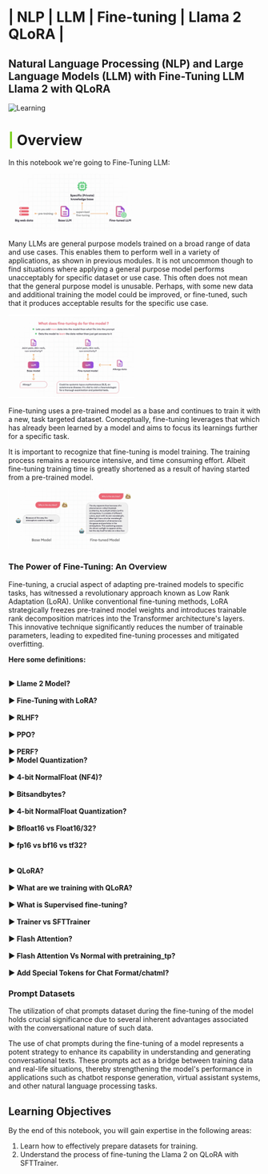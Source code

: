 # | NLP | LLM | Fine-tuning | Llama 2 QLoRA |

## Natural Language Processing (NLP) and Large Language Models (LLM) with Fine-Tuning LLM Llama 2 with QLoRA

![Learning](https://t3.ftcdn.net/jpg/06/14/01/52/360_F_614015247_EWZHvC6AAOsaIOepakhyJvMqUu5tpLfY.jpg)

# <b><span style='color:#78D118'>|</span> Overview</b>

In this notebook we're going to Fine-Tuning LLM:

<img src="https://github.com/YanSte/NLP-LLM-Fine-tuning-Trainer/blob/main/img_2.png?raw=true" alt="Learning" width="50%">

Many LLMs are general purpose models trained on a broad range of data and use cases. This enables them to perform well in a variety of applications, as shown in previous modules. It is not uncommon though to find situations where applying a general purpose model performs unacceptably for specific dataset or use case. This often does not mean that the general purpose model is unusable. Perhaps, with some new data and additional training the model could be improved, or fine-tuned, such that it produces acceptable results for the specific use case.

<img src="https://github.com/YanSte/NLP-LLM-Fine-tuning-Trainer/blob/main/img_1.png?raw=true" alt="Learning" width="50%">

Fine-tuning uses a pre-trained model as a base and continues to train it with a new, task targeted dataset. Conceptually, fine-tuning leverages that which has already been learned by a model and aims to focus its learnings further for a specific task.

It is important to recognize that fine-tuning is model training. The training process remains a resource intensive, and time consuming effort. Albeit fine-tuning training time is greatly shortened as a result of having started from a pre-trained model. 

<img src="https://github.com/YanSte/NLP-LLM-Fine-tuning-Trainer/blob/main/img_3.png?raw=true" alt="Learning" width="50%">

### The Power of Fine-Tuning: An Overview

Fine-tuning, a crucial aspect of adapting pre-trained models to specific tasks, has witnessed a revolutionary approach known as Low Rank Adaptation (LoRA). Unlike conventional fine-tuning methods, LoRA strategically freezes pre-trained model weights and introduces trainable rank decomposition matrices into the Transformer architecture's layers. This innovative technique significantly reduces the number of trainable parameters, leading to expedited fine-tuning processes and mitigated overfitting.

**Here some definitions:**
<br/>

<br/>
<details>
  <summary style="list-style: none;"><b>▶️ Llame 2 Model?</b></summary>
  <br/>
  <img src="https://images.idgesg.net/images/article/2023/08/shutterstock_1871547451-100945157-large.jpg?auto=webp&quality=85,70" alt="Learning" width="50%">
  <br/>
  Llama 2 is a family of pre-trained and fine-tuned large language models (LLMs) developed by Meta, the parent company of Facebook. These models, ranging from 7B to 70B parameters, are optimized for assistant-like chat use cases and excel in natural language generation tasks, including programming. Llama 2 is an extension of the original Llama model, utilizing the Google transformer architecture with various enhancements.
   
  <br/>
    
  Llama 2, developed by Meta, is a family of large language models optimized for assistant-like chat and natural language generation tasks, ranging from 7B to 70B parameters.
  <br/>
    
</details>

<br/>

<details>
  <summary style="list-style: none;"><b>▶️ Fine-Tuning with LoRA?</b></summary>
  <br/>
  LoRA (Low-Rank Adapters) strategically freezes pre-trained model weights and introduces trainable rank decomposition matrices into the Transformer architecture's layers. This innovative technique significantly reduces the number of trainable parameters, leading to expedited fine-tuning processes and mitigated overfitting.
  <br/>
  <img src="https://deci.ai/wp-content/uploads/2023/11/lora-animated.gif" alt="Learning" width="40%">
  <br/>
</details>

<br/>

<details>
  <summary style="list-style: none;"><b>▶️ RLHF?</b></summary>
   <br/>
    
RLHF stands for Reinforcement Learning from Human Feedback. 
- Technique that trains a "reward model" directly from human feedback and uses this model as a reward function to optimize an agent's policy using reinforcement learning through an optimization algorithm like Proximal Policy Optimization (PPO). 
- This approach allows AI systems to better understand and adapt to complex human preferences, leading to improved performance and safety.
    
  <br/>
  <img src="https://api.wandb.ai/files/ayush-thakur/images/projects/37250193/29fb34df.png" alt="Learning" width="60%">
  <img src="https://www.labellerr.com/blog/content/images/size/w2000/2023/06/bannerRELF.webp" alt="Learning" width="60%">
  <br/>
    
  <br/>
</details>

<br/>

<details>
  <summary style="list-style: none;"><b>▶️ PPO?</b></summary>
   <br/>
 
- PPO is a policy gradient method, which means that it directly optimizes the policy function. 
- Policy gradient methods are typically more efficient than value-based methods, such as Q-learning, but they can be more difficult to train.
    
Proximal Policy Optimization (PPO) is like a smart guide to learning how to do something better. Imagine you're trying to teach a robot how to play a game. PPO helps the robot improve little by little without suddenly changing everything it's learned. This makes him more skillful while remaining safe and effective in his learning. It's a bit like learning to play football by gradually improving without forgetting everything you've already learned.

  <br/>
  <img src="https://miro.medium.com/v2/resize:fit:655/1*jDUO1swpIVqFc4BF3cj1Jg.jpeg" alt="Learning" width="60%">  
  <br/>
</details>

<br/>

<details>
  <summary style="list-style: none;"><b>▶️ PERF?</b></summary>
   <br/>
    
Parameter Efficient Fine-Tuning (PEFT) overcomes the problems of consumer hardware, storage costs by fine tuning only a small subset of model’s parameters significantly reducing the computational expenses while freezing the weights of original pretrained LLM.

  <br/>
  <img src="https://api.wandb.ai/files/capecape/images/projects/38233410/2b6af233.png" alt="Learning" width="60%">  
  <br/>
</details>

<details>
  <summary style="list-style: none;"><b>▶️ Model Quantization?</b></summary>

  Quantization is a technique used to reduce the size of large neural networks, including large language models (LLMs) by modifying the precision of their weights. Instead of using high-precision data types, such as 32-bit floating-point numbers, quantization represents values using lower-precision data types, such as 8-bit integers. This process significantly reduces memory usage and can speed up model execution while maintaining acceptable accuracy.
    
  The basic idea behind quantization is quite easy: going from high-precision representation (usually the regular 32-bit floating-point) for weights and activations to a lower precision data type. The most common lower precision data types are:

  - float16, accumulation data type float16
  - bfloat16, accumulation data type float32. It’s similar to the standard 32-bit floating-point format but uses fewer bits, so it takes up less space in computer memory.
  - int16, accumulation data type int32
  - int8, accumulation data type int32
</details>

<br/>

<details>
  <summary style="list-style: none;"><b>▶️ 4-bit NormalFloat (NF4)?</b></summary>
  <br/>

NF4, a 4-bit Normal Float, is tailor-made for AI tasks, specifically optimizing neural network weight quantization. This datatype is ideal for reducing memory usage in models, crucial for deploying on less powerful hardware. 
    
NF4 is information-theoretically optimal for normally distributed data, like neural network weights, providing more accurate representation within the 4-bit constraint.

Floating-point storage involves sign, exponent, and fraction (mantissa). The binary conversion of numbers varies based on the datatype, affecting precision and range. For example, FP32, commonly used in Deep Learning, can represent numbers between ±1.18×10^-38 and ±3.4×10³⁸. On the other hand, NF4 has a range of [-8, 7].

QLoRA employs brainfloat16 (bfloat16), developed by Google for high-throughput floating-point operations in machine learning and computational tasks.

  <br/>
</details>

<br/>

<details>
  <summary style="list-style: none;"><b>▶️ Bitsandbytes?</b></summary>

  Make the process of model quantization more accessible. Bitsandbytes is a lightweight wrapper around CUDA custom functions, in particular 8-bit optimizers, matrix multiplication (LLM.int8()), and quantization functions.

  <img src="https://miro.medium.com/v2/resize:fit:4800/format:webp/1*O4RAzlQkbrcCPiPPD9JIYw.jpeg" alt="Learning" width="50%">

  ```BitsAndBytesConfig```

</details>

<br/>

<details>
  <summary style="list-style: none;"><b>▶️ 4-bit NormalFloat Quantization?</b></summary>

  The aim of 4-bit NormalFloat Quantization is to reduce the memory usage of the model parameters by using lower precision types than full (float32) or half (bfloat16) precision.   Meaning 4-bit quantization compresses models that have billions of parameters and makes them require less memory.

  ```python
  load_in_4bit=True
  ```
</details>

<br/>

<details>
  <summary style="list-style: none;"><b>▶️ Bfloat16 vs Float16/32?</b></summary>

**Understanding Float16/32 and Bfloat16:**
- **Float16 (Half-Precision):** This format uses 16 bits to represent a floating-point number, with 1 bit for the sign, 5 bits for the exponent, and 10 bits for the mantissa. It is widely used for its reduced memory footprint but can be sensitive to numerical issues due to its limited dynamic range.
- **Float32 (Single-Precision):** With 32 bits, float32 includes 1 bit for the sign, 8 bits for the exponent, and 23 bits for the mantissa. It provides a larger dynamic range and higher precision than float16 but consumes more memory.
- **Bfloat16:** Specifically designed for deep learning, bfloat16 uses 16 bits, allocating 1 bit for the sign, 8 bits for the exponent, and 7 bits for the mantissa. Its dynamic range is closer to float32, making it suitable for maintaining precision while reducing memory usage during training.
    
<img src="https://miro.medium.com/v2/resize:fit:4800/format:webp/1*VskW_nvXmtV3VAsq1YuqCQ.png" alt="Learning" width="50%">
    
**Bfloat16:**
- 16-bit floating point format tailored for deep learning applications.
- Comprises one sign bit, eight exponent bits, and seven mantissa bits.
- Demonstrates a larger dynamic range (number of exponent bits) than float16, aligning closely with float32.
- Efficiently handles exponent changes, potentially leading to memory savings.
- Offers improved training efficiency, reduced memory usage, and space savings.
- Less susceptible to underflows, overflows, or numerical instability during training.

**Float16/32:**
- Float16: IEEE half-precision, Float32: IEEE single-precision.
- Exhibits a smaller dynamic range compared to bfloat16.
- May encounter numerical issues such as overflows or underflows during training.
- Loss scaling might be necessary in mixed precision settings to mitigate side effects.
- Float32 generally requires more memory for storage compared to bfloat16.
- Training behavior may be less stable, particularly with pure float32 dtype.

**GPU Dependency:**
- The effectiveness of bfloat16 and float16/32 is contingent on the GPU architecture.
- Some GPUs offer native support for bfloat16, optimizing its performance benefits.
- It is crucial to check GPU specifications and compatibility before choosing between bfloat16 and float16/32.
- Users may need to tailor configurations based on GPU capabilities for optimal results.

**Conclusion:**
While bfloat16 presents advantages in training efficiency and memory usage, its performance is influenced by GPU architecture. Understanding the characteristics of float16, float32, and bfloat16 is crucial for selecting the optimal format based on both task requirements and GPU capabilities.

**How to Enable Bfloat16:**
To enable bfloat16 in mixed precision mode, specific changes in the configuration file are necessary, including setting ```model.use_bfloat16``` to True, ```optimizer.loss_scaling_factor``` to 1.0, and model.mixed_precision to True. Notably, bfloat16 eliminates the need for loss scaling, which was initially introduced for mixed precision mode with float16 settings.
    
</details>

</br>

<details>
  <summary style="list-style: none;"><b>▶️ fp16 vs bf16 vs tf32?</b></summary>

Mixed precision training optimizes computational efficiency by using lower-precision numerical formats for specific variables. Traditionally, models use 32-bit floating point precision (fp32), but not all variables require this high precision. Mixed precision involves using 16-bit floating point (fp16) or other data types like brainfloat16 (bf16) and tf32 (CUDA internal data type) for certain computations.

- **fp16 (float16):**
  - Advantages: Faster computations, especially in saving activations.
  - Gradients are computed in half precision but converted back to full precision for optimization.
  - Memory usage may increase, as both 16-bit and 32-bit precision coexist on the GPU.
  - Enables mixed precision training, improving efficiency.
  - Enable with `fp16=True` in the training arguments.

- **bf16 (brainfloat16):**
  - Advantages: Wider dynamic range compared to fp16, suitable for mixed precision training.
  - Available on Ampere or newer hardware.
  - Enables mixed precision training and evaluation (Use with training and evaluation),
  - Lower precision but larger dynamic range than fp16.
  - Enable with `bf16=True` in the training arguments.

- **tf32 (CUDA internal data type):**
  - Advantages: Up to 3x throughput improvement in training and/or inference.
  - Exclusive to Ampere hardware.
  - Similar numerical range as fp32 but with reduced precision (10 bits).
  - Allows using normal fp32 training/inference code with enhanced throughput.
  - Enable by allowing tf32 support in your code.
    ```python
    import torch
    torch.backends.cuda.matmul.allow_tf32 = True
    torch.backends.cudnn.allow_tf32 = True
    ```
  - Enable this mode in the 🤗 Trainer with `tf32=True` in the training arguments.
  - Requires torch version >= 1.7 to use tf32 data types.

These approaches provide advantages in terms of computational speed and efficiency, making them valuable for mixed precision training on specific hardware architectures.
    
</details>

<br/>

<br/>

<details>
  <summary style="list-style: none;"><b>▶️ QLoRA?</b></summary>
   <br/>
  QLoRA (Quantized Low-Rank Adaptation) is an extension of LoRA (Low-Rank Adapters) that uses quantization to improve parameter efficiency during fine-tuning. QLoRA is more memory efficient than LoRA because it loads the pretrained model to GPU memory as 4-bit weights, compared to 8-bits in LoRA. This technique to reduce the memory footprint of large language models during finetuning, without sacrificing performance by using quantization.

It's peft method.

<img src="https://miro.medium.com/v2/resize:fit:1400/format:webp/0*oV_KwvWnFYzuWzlz.png" alt="Learning" width="40%">
  <br/>
</details>

<br/>

<details>
  <summary style="list-style: none;"><b>▶️ What are we training with QLoRA?</b></summary> 
  <br/>
  QLoRA fine-tunes language models by quantizing pre-trained weights to 4-bit representations, keeping them fixed. It trains a small number of low-rank matrices during fine-tuning, efficiently updating knowledge without extensive resource usage. This approach enhances memory efficiency, allowing effective fine-tuning by adjusting a subset of the model's existing knowledge for specific tasks.



  - An adapter weights trained (**trainer.save_model()**).
  - After your merge the adapter weights to the base LLM.
  <br/>
</details>

<br/>

<details>
  <summary style="list-style: none;"><b>▶️ What is Supervised fine-tuning?</b></summary>

  Supervised fine-tuning (SFT) is a key step in reinforcement learning from human feedback (RLHF). The TRL library from HuggingFace provides an easy-to-use API to create SFT models and train them on your dataset with just a few lines of code. It comes with tools to train language models using reinforcement learning, starting with supervised fine-tuning, then reward modeling, and finally proximal policy optimization (PPO).

  We will provide SFT Trainer the model, dataset, Lora configuration, tokenizer, and training parameters.

  ```SFTTrainer```
</details>

<br/>

<details>
  <summary style="list-style: none;"><b>▶️ Trainer vs SFTTrainer</b></summary> 
  <br/>
  <img src="https://miro.medium.com/v2/resize:fit:1172/format:webp/1*DFKNcH40QTgbDCIWWBb4yg.png" alt="Learning" width="50%">


**Trainer:**
- **General-purpose training:** Designed for training models from scratch on supervised learning tasks like text classification, question answering, and summarization.
- **Highly customizable:** Offers a wide range of configuration options for fine-tuning hyperparameters, optimizers, schedulers, logging, and evaluation metrics.
- **Handles complex training workflows:** Supports features like gradient accumulation, early stopping, checkpointing, and distributed training.
- **Requires more data:** Typically needs larger datasets for effective training from scratch.


**SFTTrainer:**
- **Supervised Fine-tuning (SFT):** Optimized for fine-tuning pre-trained models with smaller datasets on supervised learning tasks.
- **Simpler interface:** Provides a streamlined workflow with fewer configuration options, making it easier to get started.
- **Efficient memory usage:** Uses techniques like parameter-efficient (PEFT) and packing optimizations to reduce memory consumption during training.
- **Faster training:** Achieves comparable or better accuracy with smaller datasets and shorter training times than Trainer.


**Choosing between Trainer and SFTTrainer:**
- **Use Trainer:** If you have a large dataset and need extensive customization for your training loop or complex training workflows.
- **Use SFTTrainer:** If you have a pre-trained model and a relatively smaller dataset, and want a simpler and faster fine-tuning experience with efficient memory usage.

</details>

<br/>

<details>
  <summary style="list-style: none;"><b>▶️ Flash Attention?</b></summary> 
  <br/>
    
Flash Attention is a an method that reorders the attention computation and leverages classical techniques (tiling, recomputation) to significantly speed it up and reduce memory usage from quadratic to linear in sequence length. Accelerates training up to 3x. Learn more at FlashAttention.
    
Resume: It focuses on the part of the model called “attention,” which helps the model to focus on the most important parts of the data, just like when you pay attention to the most important parts of a lecture. Flash Attention 2 makes this process faster and uses less memory

<img src="https://github.com/Dao-AILab/flash-attention/raw/main/assets/flashattn_banner.jpg" alt="Learning" width="80%">
    
  <br/>
</details>   

<br/>

<details>
  <summary style="list-style: none;"><b>▶️ Flash Attention Vs Normal with pretraining_tp?</b></summary> 
  <br/>
    
**Observations:**
1. **Training Loss**:
    - The training losses across all cases are very close to each other. There is a very minor decrease in training loss when using a ```pretraining_tp``` of 1 vs. 2 but the difference is negligible.
    - The attention type (Flash vs. Normal) does not seem to have a noticeable impact on the final training loss.
2. **Training Time**:
    - **Using Flash Attention significantly reduces training time, nearly by half as compared to using Normal Attention.**
    - The ```pretraining_tp``` value does not seem to significantly impact the training time.
3. **Inference Time**:
    - Flash Attention with ``pretraining_tp`` of 2 has the fastest inference time.
    - Interestingly, Normal Attention has similar inference times for both ``pretraining_tp`` values, and they're both comparable or slightly faster than Flash Attention with ``pretraining_tp`` of 1.
  
  <br/>  
  <img src="https://miro.medium.com/v2/resize:fit:1400/format:webp/1*JVk8qsjY7NwsxXdWgtDI0w.png" alt="Learning" width="40%">
  <br/>
    
**Conclusion:**
- Flash Attention is significantly faster in training compared to Normal Attention, which is expected based on the stated advantages of Flash Attention.
- The pretraining_tp values, either 1 or 2, do not drastically impact the model's performance or training/inference times in this experiment. However, using pretraining_tp of 2 slightly improves inference time when using Flash Attention.
- The model’s performance, in terms of loss, is mostly consistent across all cases. Hence, other considerations like training time, inference time, and computational resources could be more important when deciding on the configurations to use.
    
  <br/>
</details>    

<br/>

<details>
  <summary style="list-style: none;"><b>▶️ Add Special Tokens for Chat Format/chatml?</b></summary> 
  <br/>
    
Adding special tokens to a language model is crucial for training chat models. These tokens are added between the different roles in a conversation, such as the user, assistant, and system and help the model recognize the structure and flow of a conversation. This setup is essential for enabling the model to generate coherent and contextually appropriate responses in a chat environment. The setup_chat_format() function in trl easily sets up a model and tokenizer for conversational AI tasks
    
- Adds special tokens to the tokenizer, e.g. <|im_start|> and <|im_end|>, to indicate the start and end of a conversation.
- Resizes the model’s embedding layer to accommodate the new tokens.
- Sets the chat_template of the tokenizer, which is used to format the input data into a chat-like format. The default is chatml from OpenAI.
    
  <br/>
</details>   

### Prompt Datasets

The utilization of chat prompts dataset during the fine-tuning of the model holds crucial significance due to several inherent advantages associated with the conversational nature of such data.

The use of chat prompts during the fine-tuning of a model represents a potent strategy to enhance its capability in understanding and generating conversational texts. These prompts act as a bridge between training data and real-life situations, thereby strengthening the model's performance in applications such as chatbot response generation, virtual assistant systems, and other natural language processing tasks.

## Learning Objectives

By the end of this notebook, you will gain expertise in the following areas:

1. Learn how to effectively prepare datasets for training.
2. Understand the process of fine-tuning the Llama 2 on QLoRA with SFTTrainer.


